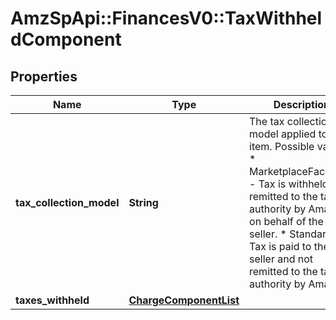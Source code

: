 # AmzSpApi::FinancesV0::TaxWithheldComponent

## Properties
Name | Type | Description | Notes
------------ | ------------- | ------------- | -------------
**tax_collection_model** | **String** | The tax collection model applied to the item.  Possible values:  * MarketplaceFacilitator - Tax is withheld and remitted to the taxing authority by Amazon on behalf of the seller.  * Standard - Tax is paid to the seller and not remitted to the taxing authority by Amazon. | [optional] 
**taxes_withheld** | [**ChargeComponentList**](ChargeComponentList.md) |  | [optional] 

